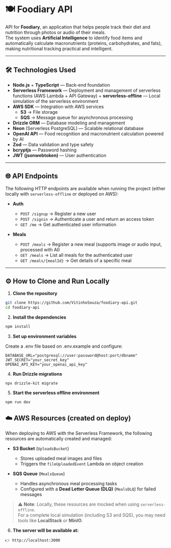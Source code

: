 # 🍽️ Foodiary API

API for **Foodiary**, an application that helps people track their diet and nutrition through photos or audio of their meals.  
The system uses **Artificial Intelligence** to identify food items and automatically calculate macronutrients (proteins, carbohydrates, and fats), making nutritional tracking practical and intelligent.

---

## 🛠 Technologies Used

- **Node.js** + **TypeScript** — Back-end foundation  
- **Serverless Framework** — Deployment and management of serverless functions (AWS Lambda + API Gateway) + **serverless-offline** — Local simulation of the serverless environment  
- **AWS SDK** — Integration with AWS services  
  - **S3** → File storage  
  - **SQS** → Message queue for asynchronous processing  
- **Drizzle ORM** — Database modeling and management  
- **Neon** (Serverless PostgreSQL) — Scalable relational database  
- **OpenAI API** — Food recognition and macronutrient calculation powered by AI  
- **Zod** — Data validation and type safety  
- **bcryptjs** — Password hashing  
- **JWT (jsonwebtoken)** — User authentication  

---

## 🌐 API Endpoints

The following HTTP endpoints are available when running the project (either locally with `serverless-offline` or deployed on AWS):

- **Auth**
  - `POST /signup` → Register a new user  
  - `POST /signin` → Authenticate a user and return an access token  
  - `GET /me` → Get authenticated user information  

- **Meals**
  - `POST /meals` → Register a new meal (supports image or audio input, processed with AI)  
  - `GET /meals` → List all meals for the authenticated user  
  - `GET /meals/{mealId}` → Get details of a specific meal  

---

## ⚙️ How to Clone and Run Locally

1. **Clone the repository**

```bash
git clone https://github.com/VitinhoSouza/foodiary-api.git
cd foodiary-api
```

2. **Install the dependencies**

```bash
npm install
```

3. **Set up environment variables**

Create a .env file based on .env.example and configure:

```
DATABASE_URL="postgresql://user:password@host:port/dbname"
JWT_SECRET="your_secret_key"
OPENAI_API_KEY="your_openai_api_key"
```

4. **Run Drizzle migrations**

```
npx drizzle-kit migrate
```

5. **Start the serverless offline environment**

```
npm run dev
```

## ☁️ AWS Resources (created on deploy)

When deploying to AWS with the Serverless Framework, the following resources are automatically created and managed:

- **S3 Bucket** (`UploadsBucket`)  
  - Stores uploaded meal images and files  
  - Triggers the `fileUploadedEvent` Lambda on object creation  

- **SQS Queue** (`MealsQueue`)  
  - Handles asynchronous meal processing tasks  
  - Configured with a **Dead Letter Queue (DLQ)** (`MealsDLQ`) for failed messages  

> ⚠️ **Note**: Locally, these resources are mocked when using `serverless-offline`.  
For a complete local simulation (including S3 and SQS), you may need tools like **LocalStack** or **MinIO**.  

6. **The server will be available at:**

```
👉 http://localhost:3000
```
